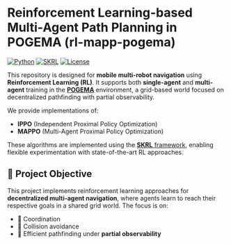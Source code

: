 # Reinforcement Learning-based Multi-Agent Path Planning in POGEMA (rl-mapp-pogema)

[![Python](https://img.shields.io/badge/Python-3.11%2B-blue.svg)](https://www.python.org/)
[![SKRL](https://img.shields.io/badge/SKRL-1.4.1%2B-green.svg)](https://github.com/Toni-SM/skrl)
[![License](https://img.shields.io/badge/License-MIT-blue.svg)](LICENSE)

This repository is designed for **mobile multi-robot navigation** using **Reinforcement Learning (RL)**. It supports both **single-agent** and **multi-agent** training in the [**POGEMA**](https://github.com/Cognitive-AI-Systems/pogema) environment, a grid-based world focused on decentralized pathfinding with partial observability.

We provide implementations of:
- **IPPO** (Independent Proximal Policy Optimization)
- **MAPPO** (Multi-Agent Proximal Policy Optimization)

These algorithms are implemented using the [**SKRL** framework](https://github.com/Toni-SM/skrl), enabling flexible experimentation with state-of-the-art RL approaches. 

## 🧭 Project Objective

This project implements reinforcement learning approaches for **decentralized multi-agent navigation**, where agents learn to reach their respective goals in a shared grid world. The focus is on:
- 🤝 Coordination  
- 🚫 Collision avoidance  
- 🧠 Efficient pathfinding under **partial observability**


